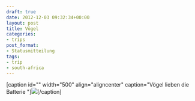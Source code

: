 ```yaml
---
draft: true
date: 2012-12-03 09:32:34+00:00
layout: post
title: Vögel
categories:
- trips
post_format:
- Statusmitteilung
tags:
- trip
- south-africa
---
```


[caption id="" width="500" align="aligncenter" caption="Vögel lieben die Batterie "][![](http://clemi.ag3r.at/wp-content/uploads/2012/12/wpid-Photo-04.12.2012-0649.jpg)](http://clemi.ag3r.at/wp-content/uploads/2012/12/wpid-Photo-04.12.2012-0649.jpg)[/caption]
